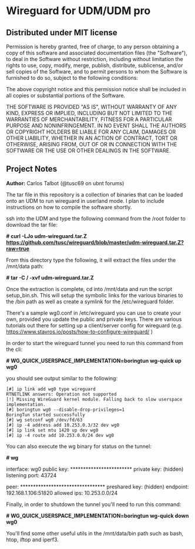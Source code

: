 # Wireguard for UDM/UDM pro

## Distributed under MIT license

Permission is hereby granted, free of charge, to any person obtaining a copy of this software and associated documentation files (the "Software"), to deal in the Software without restriction, including without limitation the rights to use, copy, modify, merge, publish, distribute, sublicense, and/or sell copies of the Software, and to permit persons to whom the Software is furnished to do so, subject to the following conditions:

The above copyright notice and this permission notice shall be included in all copies or substantial portions of the Software.

THE SOFTWARE IS PROVIDED "AS IS", WITHOUT WARRANTY OF ANY KIND, EXPRESS OR IMPLIED, INCLUDING BUT NOT LIMITED TO THE WARRANTIES OF MERCHANTABILITY, FITNESS FOR A PARTICULAR PURPOSE AND NONINFRINGEMENT. IN NO EVENT SHALL THE AUTHORS OR COPYRIGHT HOLDERS BE LIABLE FOR ANY CLAIM, DAMAGES OR OTHER LIABILITY, WHETHER IN AN ACTION OF CONTRACT, TORT OR OTHERWISE, ARISING FROM, OUT OF OR IN CONNECTION WITH THE SOFTWARE OR THE USE OR OTHER DEALINGS IN THE SOFTWARE.

## Project Notes
**Author:** Carlos Talbot (@tusc69 on ubnt forums)

The tar file in this repository is a collection of binaries that can be loaded onto an UDM to run wireguard in userland mode. I plan to include instructions on how to compile the software shortly.

ssh into the UDM and type the following command from the /root folder to download the tar file:

**# curl -LJo udm-wireguard.tar.Z  https://github.com/tusc/wireguard/blob/master/udm-wireguard.tar.Z?raw=true**

From this directory type the following, it will extract the files under the /mnt/data path:

**# tar -C / -xvf udm-wireguard.tar.Z**

Once the extraction is complete, cd into /mnt/data and run the script setup_bin.sh. This will setup the symbolic links for the various binaries to the /bin path as well as create a symlink for the /etc/wireguard folder.

There's a sample wg0.conf in /etc/wireguard you can use to create your own, provided you update the public and private keys. There are various tutorials out there for setting up a client/server config for wireguard (e.g. https://www.stavros.io/posts/how-to-configure-wireguard/ )

In order to start the wireguard tunnel you need to run this command from the cli:

**# WG_QUICK_USERSPACE_IMPLEMENTATION=boringtun wg-quick up wg0**

you should see output similar to the following:

```
[#] ip link add wg0 type wireguard
RTNETLINK answers: Operation not supported
[!] Missing WireGuard kernel module. Falling back to slow userspace implementation.
[#] boringtun wg0 --disable-drop-privileges=1
BoringTun started successfully
[#] wg setconf wg0 /dev/fd/63
[#] ip -4 address add 10.253.0.3/32 dev wg0
[#] ip link set mtu 1420 up dev wg0
[#] ip -4 route add 10.253.0.0/24 dev wg0
```

You can also execute the wg binary for status on the tunnel:

**# wg**

interface: wg0
  public key: ************************
  private key: (hidden)
  listening port: 43724

peer: *********************************
  preshared key: (hidden)
  endpoint: 192.168.1.106:51820
  allowed ips: 10.253.0.0/24
  
 Finally, in order to shutdown the tunnel you'll need to run this command:
 
**# WG_QUICK_USERSPACE_IMPLEMENTATION=boringtun wg-quick down wg0**

You'll find some other useful utils in the /mnt/data/bin path such as bash, htop, iftop and iperf3.


